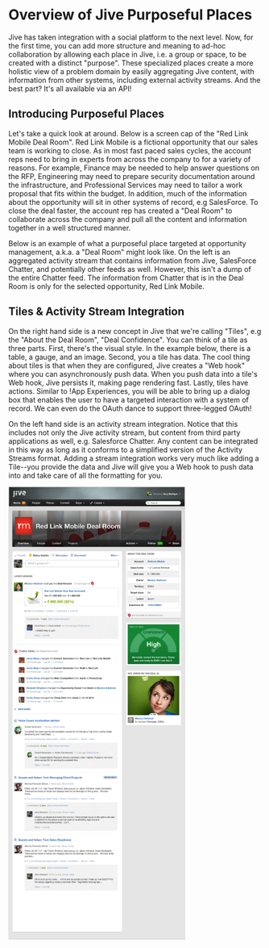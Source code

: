# Overview of Jive Purposeful Places

Jive has taken integration with a social platform to the next level. Now, for the first time, you can add more structure and meaning to ad-hoc collaboration by allowing each place in Jive, i.e. a group or space, to be created with a distinct "purpose". These specialized places create a more holistic view of a problem domain by easily aggregating Jive content, with information from other systems, including external activity streams. And the best part? It's all available via an API!
 
## Introducing Purposeful Places
Let's take a quick look at around. Below is a screen cap of the "Red Link Mobile Deal Room". Red Link Mobile is a fictional opportunity that our sales team is working to close. As in most fast paced sales cycles, the account reps need to bring in experts from across the company to for a variety of reasons. For example, Finance may be needed to help answer questions on the RFP, Engineering may need to prepare security documentation around the infrastructure, and Professional Services may need to tailor a work proposal that fits within the budget. In addition, much of the information about the opportunity will sit in other systems of record, e.g SalesForce. To close the deal faster, the account rep has created a "Deal Room" to collaborate across the company and pull all the content and information together in a well structured manner.
 
Below is an example of what a purposeful place targeted at opportunity management, a.k.a. a "Deal Room" might look like. On the left is an aggregated activity stream that contains information from Jive, SalesForce Chatter, and potentially other feeds as well. However, this isn't a dump of the entire Chatter feed. The information from Chatter that is in the Deal Room is only for the selected opportunity, Red Link Mobile.
 
## Tiles & Activity Stream Integration
On the right hand side is a new concept in Jive that we're calling "Tiles", e.g the "About the Deal Room", "Deal Confidence". You can think of a tile as three parts. First, there's the visual style. In the example below, there is a table, a gauge, and an image. Second, you a tile has data. The cool thing about tiles is that when they are configured, Jive creates a "Web hook" where you can asynchronously push data. When you push data into a tile's Web hook, Jive persists it, making page rendering fast. Lastly, tiles have actions. Similar to !App Experiences, you will be able to bring up a dialog box that enables the user to have a targeted interaction with a system of record. We can even do the OAuth dance to support three-legged OAuth!
 
On the left hand side is an activity stream integration. Notice that this includes not only the Jive activity stream, but content from third party applications as well, e.g. Salesforce Chatter. Any content can be integrated in this way as long as it conforms to a simplified version of the Activity Streams format. Adding a stream integration works very much like adding a Tile--you provide the data and Jive will give you a Web hook to push data into and take care of all the formatting for you.

![Redlink Mobile Deal Room Example](./images/redlinkmobile-dealroom.png)
